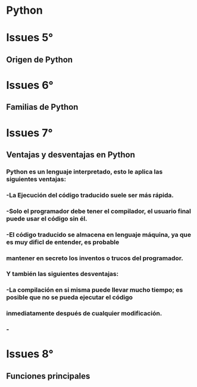 # Python

# Issues 5°

## Origen de Python

# Issues 6°

## Familias de Python

# Issues 7°

## Ventajas y desventajas en Python

### Python es un lenguaje interpretado, esto le aplica las siguientes ventajas:

### -La Ejecución del código traducido suele ser más rápida.
### -Solo el programador debe tener el compilador, el usuario final puede usar el código sin él.
### -El código traducido se almacena en lenguaje máquina, ya que es muy dificl de entender, es probable
### mantener en secreto los inventos o trucos del programador.

### Y también las siguientes desventajas:

### -La compilación en si misma puede llevar mucho tiempo; es posible que no se pueda ejecutar el código
### inmediatamente después de cualquier modificación.
### -
    

# Issues 8°

## Funciones principales
